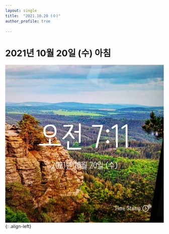 ```yaml
---
layout: single
title:  "2021.10.20 (수)"
author_profile: true

---
```


# 2021년 10월 20일 (수) 아침
![image](/assets/images/morning/20211020.jpg)
{: .align-left}
